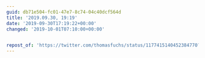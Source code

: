 ```yaml
---
guid: db71e504-fc01-47e7-8c74-04c40dcf564d
title: '2019.09.30, 19:19'
date: '2019-09-30T17:19:22+00:00'
changed: '2019-10-01T07:10:00+00:00'


repost_of: 'https://twitter.com/thomasfuchs/status/1177415140452384770?s=20'
---
```



